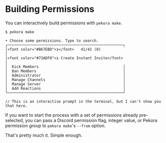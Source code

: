 # Building Permissions

You can interactively build permissions with `pekora make`.

<div class="termy">

```console
$ pekora make

• Choose some permissions. Type to search. 
┌────────────────────────────────────────────────────┐
│<font color="#B67EBD">❯</font>   41/41 (0)                                       │
│<font color="#73ADF8">❯ Create Instant Invite</font>                             │
│  Kick Members                                      │
│  Ban Members                                       │
│  Administrator                                     │
│  Manage Channels                                   │
│  Manage Server                                     │
│  Add Reactions                                     │
└────────────────────────────────────────────────────┘

// This is an interactive prompt in the terminal, but I can't show you that here.
```

</div>

If you want to start the process with a set of permissions already pre-selected, you can pass a Discord permission
flag, integer value, or Pekora permission group to `pekora make`'s `--from` option.

That's pretty much it. Simple enough.